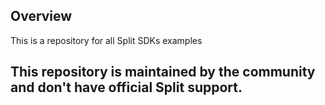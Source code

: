 ## Overview
This is a repository for all Split SDKs examples

## This repository is maintained by the community and don't have official Split support.
